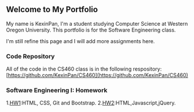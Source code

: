 ## Welcome to My Portfolio

My name is KexinPan, I'm a student studying Computer Science at Western Oregon University. This portfolio is for the Software Engineering class.

I'm still refine this page and I will add more assignments here.

### Code Repository

All of the code in the CS460 class is in the following respository:
[https://github.com/KexinPan/CS460](https://github.com/KexinPan/CS460)

### Software Engineering I: Homework

1.[HW1](CS460/HW1/):HTML, CSS, Git and Bootstrap.
2.[HW2](CS460/HW2/index.md/):HTML,Javascript,jQuery.



